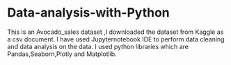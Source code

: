 # Data-analysis-with-Python
This is an Avocado_sales dataset ,I downloaded the dataset from Kaggle as a csv document.
I have used Jupyternotebook IDE to perform data cleaning and data analysis on the data. I used python libraries which are Pandas,Seaborn,Plotly and Matplotlib.
